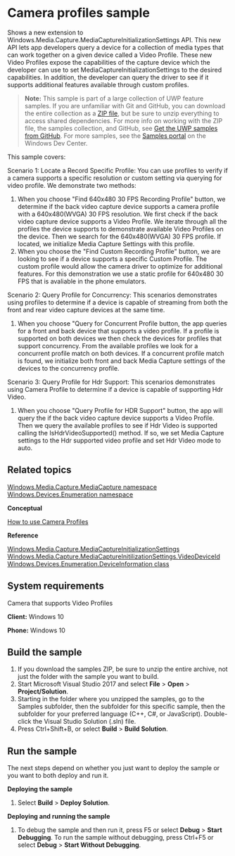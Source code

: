 ﻿<!---
  category: AudioVideoAndCamera 
  samplefwlink: http://go.microsoft.com/fwlink/p/?LinkId=620518
--->

# Camera profiles sample

Shows a new extension to Windows.Media.Capture.MediaCaptureInitializationSettings API. This new API lets app 
developers query a device for a collection of media types that can work together on a given device called a Video Profile. These new Video Profiles 
expose the capabilities of the capture device which the developer can use to set MediaCaptureInitializationSettings to the desired capabilities. In 
addition, the developer can query the driver to see if it supports additional features available through custom profiles.

> **Note:** This sample is part of a large collection of UWP feature samples. 
> If you are unfamiliar with Git and GitHub, you can download the entire collection as a 
> [ZIP file](https://github.com/Microsoft/Windows-universal-samples/archive/master.zip), but be 
> sure to unzip everything to access shared dependencies. For more info on working with the ZIP file, 
> the samples collection, and GitHub, see [Get the UWP samples from GitHub](https://aka.ms/ovu2uq). 
> For more samples, see the [Samples portal](https://aka.ms/winsamples) on the Windows Dev Center. 

This sample covers:

Scenario 1: Locate a Record Specific Profile: You can use profiles to verify if a camera supports a specific resolution or
custom setting via querying for video profile. We demonstrate two methods:
1. When you choose "Find 640x480 30 FPS Recording Profile" button, we determine if the back video capture device supports
   a camera profile with a 640x480(WVGA) 30 FPS resolution. We first check if the back video capture device supports a Video
   Profile. We iterate through all the profiles the device supports to demonstrate available Video Profiles on the device. Then
   we search for the 640x480(WVGA) 30 FPS profile. If located, we initialize Media Capture Settings with this profile.
2. When you choose the "Find Custom Recording Profile" button, we are looking to see if a device supports a specific Custom
   Profile. The custom profile would allow the camera driver to optimize for additional features. For this demonstration we use
   a static profile for 640x480 30 FPS that is avaliable in the phone emulators.

Scenario 2: Query Profile for Concurrency: This scenarios demonstrates using profiles to determine if a device is capable of streaming
from both the front and rear video capture devices at the same time.
1. When you choose "Query for Concurrent Profile button, the app queries for a front and back device that supports a video profile. If a profile
   is supported on both devices we then check the devices for profiles that support concurrency. From the available profiles we look for a concurrent profile match on both
   devices. If a concurrent profile match is found, we initialize both front and back Media Capture settings of the devices to the concurrency profile.
     
Scenario 3: Query Profile for Hdr Support: This scenarios demonstrates using Camera Profile to determine if a device is capable of supporting
Hdr Video.
1. When you choose "Query Profile for HDR Support" button, the app will query the if the back video capture device supports a Video Profile. Then we query the available profiles
   to see if Hdr Video is supported calling the IsHdrVideoSupported() method. If so, we set Media Capture settings to the Hdr supported video profile and set Hdr Video mode to auto.

Related topics
--------------
[Windows.Media.Capture.MediaCapture namespace](https://msdn.microsoft.com/library/windows/apps/windows.media.devices.aspx)  
[Windows.Devices.Enumeration namespace](https://msdn.microsoft.com/library/windows/apps/windows.devices.enumeration.aspx)  

**Conceptual**

[How to use Camera Profiles](http://go.microsoft.com/fwlink/?LinkId=627233)  

**Reference**

[Windows.Media.Capture.MediaCaptureInitializationSettings](https://msdn.microsoft.com/library/windows/apps/windows.media.capture.mediacaptureinitializationsettings.mediacaptureinitializationsettings.aspx)  
[Windows.Media.Capture.MediaCaptureInitilizationSettings.VideoDeviceId](https://msdn.microsoft.com/library/windows/apps/windows.media.capture.mediacaptureinitializationsettings.videodeviceid.aspx)  
[Windows.Devices.Enumeration.DeviceInformation class](https://msdn.microsoft.com/library/windows/apps/windows.devices.enumeration.deviceinformation.aspx)  

System requirements
-----------------------------
Camera that supports Video Profiles

**Client:** Windows 10

**Phone:** Windows 10

Build the sample
----------------

1. If you download the samples ZIP, be sure to unzip the entire archive, not just the folder with the sample you want to build. 
2. Start Microsoft Visual Studio 2017 and select **File** \> **Open** \> **Project/Solution**.
3. Starting in the folder where you unzipped the samples, go to the Samples subfolder, then the subfolder for this specific sample, then the subfolder for your preferred language (C++, C#, or JavaScript). Double-click the Visual Studio Solution (.sln) file.
4. Press Ctrl+Shift+B, or select **Build** \> **Build Solution**.

Run the sample
--------------

The next steps depend on whether you just want to deploy the sample or you want to both deploy and run it.

**Deploying the sample**
1.  Select **Build** \> **Deploy Solution**.

**Deploying and running the sample**
1.  To debug the sample and then run it, press F5 or select **Debug** \> **Start Debugging**. To run the sample without debugging, press Ctrl+F5 or select **Debug** \> **Start Without Debugging**.


